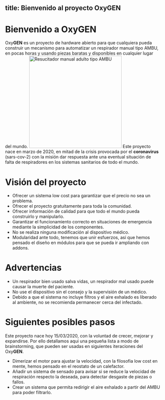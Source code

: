 title: Bienvenido al proyecto OxyGEN
---

# Bienvenido a OxyGEN 
Oxy**GEN** es un proyecto de hardware abierto para que cualquiera pueda construir un mecanismo para automatizar un respirador manual tipo AMBU, en pocas horas y usando piezas baratas y disponibles en cualquier lugar del mundo.
<img src="/images/resucitador-manual-adulto-tipo-ambu.png" width="300" alt="Resucitador manual adulto tipo AMBU" >
Este proyecto nace en marzo de 2020, en mitad de la crisis provocada por el **coronavirus** (sars-cov-2) con la misión dar respuesta ante una eventual situación de falta de respiradores en los sistemas sanitarios de todo el mundo.


# Visión del proyecto             
* Ofrecer un sistema low cost para garantizar que el precio no sea un problema.
* Ofrecer el proyecto gratuitamente para toda la comunidad.
* Ofrecer información de calidad para que todo el mundo pueda construirlo y manipularlo.
* Garantizar el funcionamiento correcto en situaciones de emergencia mediante la simplicidad de los componentes.
* No se realiza ninguna modificación al dispositivo médico.
* Modularidad ante todo, tenemos que unir esfuerzos, así que hemos pensado el diseño en módulos para que se pueda ir ampliando con addons.

# Advertencias
* Un respirador bien usado salva vidas, un respirador mal usado puede causar la muerte del paciente.
* No use el dispositivo sin el consejo y la supervisión de un médico.
* Debido a que el sistema no incluye filtros y el aire exhalado es liberado al ambiente, no se recomienda permanecer cerca del infectado.

# Siguientes posibles pasos
Este proyecto nace hoy 15/03/2020, con la voluntad de crecer, mejorar y expandirse. Por ello detallamos aqui una pequeña lista a modo de brainstorming, que pueden ser usadas en siguientes iteraciones del Oxy**GEN**.
* Dimerizar el motor para ajustar la velocidad, con la filosofia low cost en mente, hemos pensado en el reostato de un calefactor.
* Añadir un sistema de sensado para avisar si se reduce la velocidad de respiración respecto la deseada, para detectar desgaste de piezas o fallos.
* Crear un sistema que permita redirigir el aire exhalado a partir del AMBU para poder filtrarlo.
